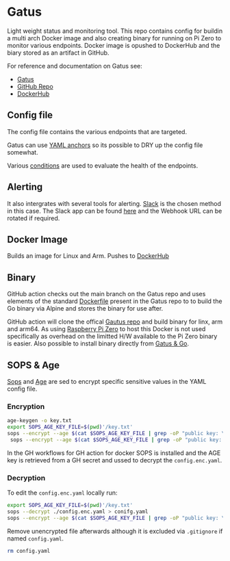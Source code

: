 # Gatus

Light weight status and monitoring tool. This repo contains config for buildin a multi arch Docker image and also creating binary for running on Pi Zero to monitor various endpoints. Docker image is opushed to DockerHub and the biary stored as an artifact in GitHub.

For reference and documentation on Gatus see:

- [Gatus](https://gatus.io/)
- [GitHub Repo](https://github.com/TwiN/gatus)
- [DockerHub](https://hub.docker.com/r/twinproduction/gatus)

## Config file
The config file contains the various endpoints that are targeted. 

Gatus can use [YAML anchors](https://github.com/TwiN/gatus#keeping-your-configuration-small) so its possible to DRY up the config file somewhat. 

Various [conditions](https://gatus.io/docs/conditions) are used to evaluate the health of the endpoints.

## Alerting 

It also intergrates with several tools for alerting. [Slack](https://gatus.io/docs/alerting-slack) is the chosen method in this case. The Slack app can be found [here](https://api.slack.com/apps/A055J67H126/install-on-team) and the Webhook URL can be rotated if required.

## Docker Image

Builds an image for Linux and Arm. Pushes to [DockerHub]()

## Binary

GitHub action checks out the main branch on the Gatus repo and uses elements of the standard [Dockerfile](https://github.com/TwiN/gatus/blob/master/Dockerfile) present in the Gatus repo to to build the Go binary via Alpine and stores the binary for use after.

GitHub action will clone the offical [Gautus repo](https://github.com/TwiN/gatus/tree/master) and build binary for linx, arm and arm64. As using [Raspberry Pi Zero](https://www.raspberrypi.com/products/raspberry-pi-zero-w/) to host this Docker is not used specifically as overhead on the limitted H/W available to the Pi Zero binary is easier. Also possible to install binary directly from [Gatus & Go](https://github.com/TwiN/gatus/tree/master#installing-as-binary). 

## SOPS & Age

[Sops](https://github.com/getsops/sops) and [Age](https://github.com/FiloSottile/age) are sed to encrypt specific sensitive values in the YAML config file.


### Encryption

``` bash
age-keygen -o key.txt
export SOPS_AGE_KEY_FILE=$(pwd)'/key.txt'
sops --encrypt --age $(cat $SOPS_AGE_KEY_FILE | grep -oP "public key: \K(.*)") --encrypted-regex '^INSERT_REGEX$' --in-place ./<FILENAME>
 sops --encrypt --age $(cat $SOPS_AGE_KEY_FILE | grep -oP "public key: \K(.*)") --encrypted-regex '^(webhook-url)$' --in-place ./config.enc.yaml
```

In the GH workflows for GH action for docker SOPS is installed and the AGE key is retrieved from a GH secret and ussed to decrypt the `config.enc.yaml`.

### Decryption

To edit the `config.enc.yaml` locally run:

``` bash
export SOPS_AGE_KEY_FILE=$(pwd)'/key.txt'
sops --decrypt ./config.enc.yaml > conifg.yaml
sops --encrypt --age $(cat $SOPS_AGE_KEY_FILE | grep -oP "public key: \K(.*)") --encrypted-regex '^(webhook-url)$' ./config.yaml > config.enc.yaml
```

Remove unencrypted file afterwards although it is excluded via `.gitignore` if named `config.yaml`.
``` bash
rm config.yaml
```
